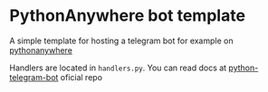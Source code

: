 # PythonAnywhere bot template
A simple template for hosting a telegram bot for example on [pythonanywhere](http://pythonanywhere.com)

Handlers are located in `handlers.py`.
You can read docs at [python-telegram-bot](https://github.com/python-telegram-bot/python-telegram-bot) oficial repo 


